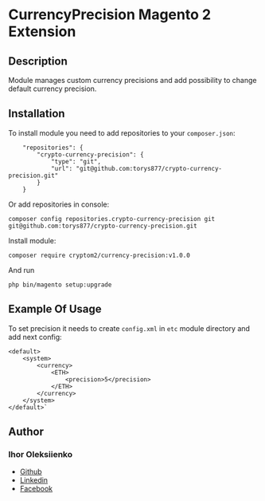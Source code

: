 # CurrencyPrecision Magento 2 Extension

## Description

Module manages custom currency precisions and add possibility to change default currency precision.

## Installation

To install module you need to add repositories to your `composer.json`:

```angular2html
    "repositories": {
        "crypto-currency-precision": {
            "type": "git",
            "url": "git@github.com:torys877/crypto-currency-precision.git"
        }
    }
```

Or add repositories in console:

`composer config repositories.crypto-currency-precision git git@github.com:torys877/crypto-currency-precision.git`

Install module:

`composer require cryptom2/currency-precision:v1.0.0`

And run

```angular2html
php bin/magento setup:upgrade
```

## Example Of Usage

To set precision it needs to create `config.xml` in `etc` module directory and add next config:

```
<default>
    <system>
        <currency>
            <ETH>
                <precision>5</precision>
            </ETH>
        </currency>
    </system>
</default>`
```

## Author

### Ihor Oleksiienko

* [Github](https://github.com/torys877)
* [Linkedin](https://www.linkedin.com/in/igor-alekseyenko-77613726/)
* [Facebook](https://www.facebook.com/torysua/)
